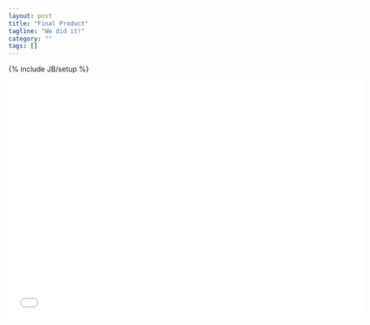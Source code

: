 ```yaml
---
layout: post
title: "Final Product"
tagline: "We did it!"
category: ""
tags: []
---
```

{% include JB/setup %}

<iframe width="700" height="470" src="//www.youtube.com/embed/cbaKCi14uCw" frameborder="0" allowfullscreen></iframe>
